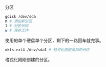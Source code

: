 分区
```bash
gdisk /dev/sda
n # 添加新分区
1 # 分区代码
w # 保存工作

```
使用的单个硬盘单个分区，剩下的一路回车就完事。
```bash
mkfs.ext4 /dev/sda1 # 格式化刚刚添加的分区
```
格式化刚刚创建的分区。